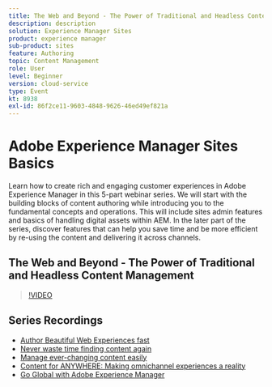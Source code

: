 ```yaml
---
title: The Web and Beyond - The Power of Traditional and Headless Content Management
description: description
solution: Experience Manager Sites
product: experience manager
sub-product: sites
feature: Authoring
topic: Content Management
role: User
level: Beginner
version: cloud-service
type: Event
kt: 8938
exl-id: 86f2ce11-9603-4848-9626-46ed49ef821a
---
```

# Adobe Experience Manager Sites Basics

Learn how to create rich and engaging customer experiences in Adobe Experience Manager in this 5-part webinar series. We will start with the building blocks of content authoring while introducing you to the fundamental concepts and operations. This will include sites admin features and basics of handling digital assets within AEM. In the later part of the series, discover features that can help you save time and be more efficient by re-using the content and delivering it across channels.

## The Web and Beyond - The Power of Traditional and Headless Content Management

>[!VIDEO](https://video.tv.adobe.com/v/336949/?quality=12&learn=on&hidetitle=true)

<!-- description -->

## Series Recordings

* [Author Beautiful Web Experiences fast](authoring-fundamentals.md)
* [Never waste time finding content again](media-library-administration.md)
* [Manage ever-changing content easily](collaboration-tools.md)
* [Content for ANYWHERE: Making omnichannel experiences a reality](omnichannel-experiences.md)
* [Go Global with Adobe Experience Manager](multi-site-management-web-translation.md)
